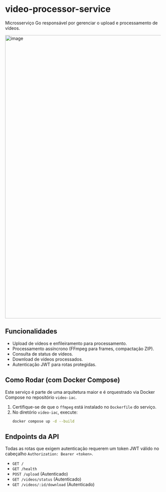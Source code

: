 # video-processor-service

Microsserviço Go responsável por gerenciar o upload e processamento de vídeos.

<img width="885" height="914" alt="image" src="https://github.com/user-attachments/assets/09ff02d3-14ee-4a6c-bdf1-ccc218502aa3" />


## Funcionalidades

* Upload de vídeos e enfileiramento para processamento.
* Processamento assíncrono (FFmpeg para frames, compactação ZIP).
* Consulta de status de vídeos.
* Download de vídeos processados.
* Autenticação JWT para rotas protegidas.

## Como Rodar (com Docker Compose)

Este serviço é parte de uma arquitetura maior e é orquestrado via Docker Compose no repositório `video-iac`.

1.  Certifique-se de que o `ffmpeg` está instalado no `Dockerfile` do serviço.
2.  No diretório `video-iac`, execute:
    ```bash
    docker compose up -d --build
    ```

## Endpoints da API

Todas as rotas que exigem autenticação requerem um token JWT válido no cabeçalho `Authorization: Bearer <token>`.

* `GET /`
* `GET /health`
* `POST /upload` (Autenticado)
* `GET /videos/status` (Autenticado)
* `GET /videos/:id/download` (Autenticado)

